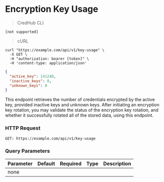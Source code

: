 # Encryption Key Usage

> CredHub CLI

```shell
[not supported]
```

> cURL

```shell
curl "https://example.com/api/v1/key-usage" \
  -X GET \
  -H "authorization: bearer [token]" \
  -H 'content-type: application/json'
```

```json
{
  "active_key": 141240,
  "inactive_keys": 0,
  "unknown_keys": 0
}
```

This endpoint retrieves the number of credentials encrypted by the active key, provided inactive keys and unknown keys. After initiating an encryption key rotation, you may validate the status of the encryption key rotation, and whether it successfully rotated all of the stored data, using this endpoint. 

### HTTP Request

`GET: https://example.com/api/v1/key-usage`

### Query Parameters

Parameter | Default | Required | Type | Description
--------- | --------- | --------- | --------- | -----------
none | | | |
